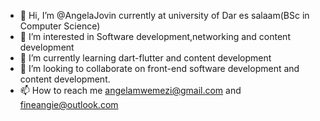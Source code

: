 - 👋 Hi, I’m @AngelaJovin currently at university of Dar es salaam(BSc in Computer Science)
- 👀 I’m interested in Software development,networking and content development
- 🌱 I’m currently learning dart-flutter and content development
- 💞️ I’m looking to collaborate on front-end software development and content development. 
- 📫 How to reach me angelamwemezi@gmail.com and fineangie@outlook.com

<!---
AngelaJovin/AngelaJovin is a ✨ special ✨ repository because its `README.md` (this file) appears on your GitHub profile.
You can click the Preview link to take a look at your changes.
--->
